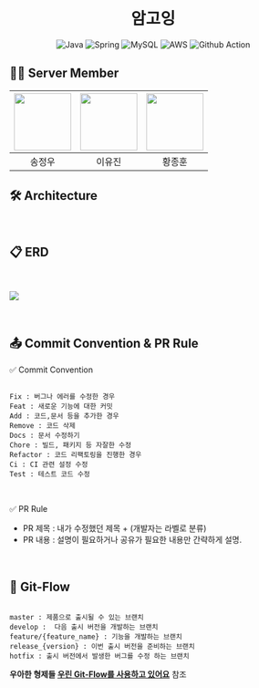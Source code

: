 # <div align="center"> 암고잉 </center>
 
<div align="center"> <img alt="Java" src="https://img.shields.io/badge/java-%23ED8B00.svg?&style=for-the-badge&logo=java&logoColor=white"/> <img alt="Spring" src="https://img.shields.io/badge/spring%20-%236DB33F.svg?&style=for-the-badge&logo=spring&logoColor=white"/> <img alt="MySQL" src="https://img.shields.io/badge/mysql-%2300f.svg?style=for-the-badge&logo=mysql&logoColor=white"/> <img alt="AWS" src="https://img.shields.io/badge/AWS-%23FF9900.svg?style=for-the-badge&logo=amazon-aws&logoColor=white"/> <img alt="Github Action" src="https://img.shields.io/badge/githubactions-%232671E5.svg?style=for-the-badge&logo=githubactions&logoColor=white"/>
 
  </div>

## 🧑‍💻 Server Member
<div align="center">

| [<img src="https://avatars.githubusercontent.com/u/37579681?v=4" width="100">](https://github.com/bluayer) | [<img src="https://avatars.githubusercontent.com/u/53362054?v=4" width="100">](https://github.com/ujin2021) | [<img src="https://avatars.githubusercontent.com/ybell1028" width="100">](https://github.com/ybell1028) |
 :-------------------------------------: | :-------------------------------------: | :-------------------------------------: |
| 송정우 | 이유진 | 황종훈 |
 
</div>

## 🛠 Architecture

<br>

## 📋 ERD
<br>

[<img src="https://user-images.githubusercontent.com/54519245/134776142-1909e8bd-518b-48db-a7a3-4673babcb268.PNG">](https://www.erdcloud.com/d/XFemmajNJPdTXvZZF)
 
<br>


## 📤 Commit Convention & PR Rule


✅  Commit Convention

```

Fix : 버그나 에러를 수정한 경우
Feat : 새로운 기능에 대한 커밋
Add : 코드,문서 등을 추가한 경우
Remove : 코드 삭제
Docs : 문서 수정하기
Chore : 빌드, 패키지 등 자잘한 수정
Refactor : 코드 리팩토링을 진행한 경우
Ci : CI 관련 설정 수정
Test : 테스트 코드 수정

```
<br>

✅  PR Rule
- PR 제목 : 내가 수정했던 제목 + (개발자는 라벨로 분류) <br>
- PR 내용 : 설명이 필요하거나 공유가 필요한 내용만 간략하게 설명.

<br>

## 🔀 Git-Flow
```

master : 제품으로 출시될 수 있는 브랜치
develop :  다음 출시 버전을 개발하는 브랜치
feature/{feature_name} : 기능을 개발하는 브랜치
release_{version} : 이번 출시 버전을 준비하는 브랜치
hotfix : 출시 버전에서 발생한 버그를 수정 하는 브랜치

```

**우아한 형제들 [우린 Git-Flow를 사용하고 있어요](https://woowabros.github.io/experience/2017/10/30/baemin-mobile-git-branch-strategy.html)** 참조

<br>
